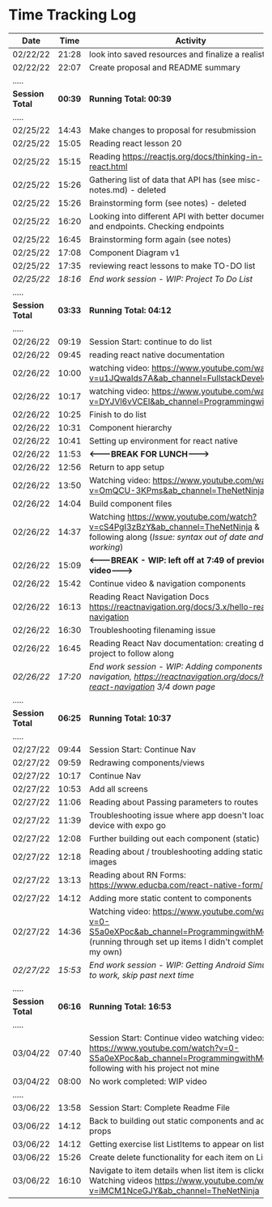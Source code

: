 # **Time Tracking Log**

| Date              | Time      | Activity                                                                                                                                                      |
| ----------------- | --------- | ------------------------------------------------------------------------------------------------------------------------------------------------------------- |
| 02/22/22          | 21:28     | look into saved resources and finalize a realistic mvp                                                                                                        |
| 02/22/22          | 22:07     | Create proposal and README summary                                                                                                                            |
| .....             |
| **Session Total** | **00:39** | **Running Total: 00:39**                                                                                                                                      |
| .....             |
| 02/25/22          | 14:43     | Make changes to proposal for resubmission                                                                                                                     |
| 02/25/22          | 15:05     | Reading react lesson 20                                                                                                                                       |
| 02/25/22          | 15:15     | Reading https://reactjs.org/docs/thinking-in-react.html                                                                                                       |
| 02/25/22          | 15:26     | Gathering list of data that API has (see misc-notes.md) - deleted                                                                                             |
| 02/25/22          | 15:26     | Brainstorming form (see notes) - deleted                                                                                                                      |
| 02/25/22          | 16:20     | Looking into different API with better documentation and endpoints. Checking endpoints                                                                        |
| 02/25/22          | 16:45     | Brainstorming form again (see notes)                                                                                                                          |
| 02/25/22          | 17:08     | Component Diagram v1                                                                                                                                          |
| 02/25/22          | 17:35     | reviewing react lessons to make TO-DO list                                                                                                                    |
| _02/25/22_        | _18:16_   | _End work session - WIP: Project To Do List_                                                                                                                  |
| .....             |
| **Session Total** | **03:33** | **Running Total: 04:12**                                                                                                                                      |
| .....             |
| 02/26/22          | 09:19     | Session Start: continue to do list                                                                                                                            |
| 02/26/22          | 09:45     | reading react native documentation                                                                                                                            |
| 02/26/22          | 10:00     | watching video: https://www.youtube.com/watch?v=u1JQwaIds7A&ab_channel=FullstackDevelopment                                                                   |
| 02/26/22          | 10:17     | watching video: https://www.youtube.com/watch?v=DYJVl6vVCEI&ab_channel=ProgrammingwithMash                                                                    |
| 02/26/22          | 10:25     | Finish to do list                                                                                                                                             |
| 02/26/22          | 10:31     | Component hierarchy                                                                                                                                           |
| 02/26/22          | 10:41     | Setting up environment for react native                                                                                                                       |
| 02/26/22          | 11:53     | **<---BREAK FOR LUNCH--->**                                                                                                                                   |
| 02/26/22          | 12:56     | Return to app setup                                                                                                                                           |
| 02/26/22          | 13:50     | Watching video: https://www.youtube.com/watch?v=OmQCU-3KPms&ab_channel=TheNetNinja                                                                            |
| 02/26/22          | 14:04     | Build component files                                                                                                                                         |
| 02/26/22          | 14:37     | Watching https://www.youtube.com/watch?v=cS4PgI3zBzY&ab_channel=TheNetNinja & following along (_Issue: syntax out of date and not working_)                   |
| 02/26/22          | 15:09     | **<---BREAK - WIP: left off at 7:49 of previous video--->**                                                                                                   |
| 02/26/22          | 15:42     | Continue video & navigation components                                                                                                                        |
| 02/26/22          | 16:13     | Reading React Navigation Docs https://reactnavigation.org/docs/3.x/hello-react-navigation                                                                     |
| 02/26/22          | 16:30     | Troubleshooting filenaming issue                                                                                                                              |
| 02/26/22          | 16:45     | Reading React Nav documentation: creating dummy project to follow along                                                                                       |
| _02/26/22_        | _17:20_   | _End work session - WIP: Adding components to navigation, https://reactnavigation.org/docs/hello-react-navigation 3/4 down page_                              |
| .....             |
| **Session Total** | **06:25** | **Running Total: 10:37**                                                                                                                                      |
| .....             |
| 02/27/22          | 09:44     | Session Start: Continue Nav                                                                                                                                   |
| 02/27/22          | 09:59     | Redrawing components/views                                                                                                                                    |
| 02/27/22          | 10:17     | Continue Nav                                                                                                                                                  |
| 02/27/22          | 10:53     | Add all screens                                                                                                                                               |
| 02/27/22          | 11:06     | Reading about Passing parameters to routes                                                                                                                    |
| 02/27/22          | 11:39     | Troubleshooting issue where app doesn't load on device with expo go                                                                                           |
| 02/27/22          | 12:08     | Further building out each component (static)                                                                                                                  |
| 02/27/22          | 12:18     | Reading about / troubleshooting adding static images                                                                                                          |
| 02/27/22          | 13:13     | Reading about RN Forms: https://www.educba.com/react-native-form/                                                                                             |
| 02/27/22          | 14:12     | Adding more static content to components                                                                                                                      |
| 02/27/22          | 14:36     | Watching video: https://www.youtube.com/watch?v=0-S5a0eXPoc&ab_channel=ProgrammingwithMosh (running through set up items I didn't complete on my own)         |
| _02/27/22_        | _15:53_   | _End work session - WIP: Getting Android Simulator to work, skip past next time_                                                                              |
| .....             |
| **Session Total** | **06:16** | **Running Total: 16:53**                                                                                                                                      |
| .....             |
| 03/04/22          | 07:40     | Session Start: Continue video watching video: https://www.youtube.com/watch?v=0-S5a0eXPoc&ab_channel=ProgrammingwithMosh, following with his project not mine |
| 03/04/22          | 08:00     | No work completed: WIP video                                                                                                                                  |
| .....             |           |
| 03/06/22          | 13:58     | Session Start: Complete Readme File                                                                                                                           |
| 03/06/22          | 14:12     | Back to building out static components and adding props                                                                                                       |
| 03/06/22          | 14:12     | Getting exercise list ListItems to appear on list page                                                                                                        |
| 03/06/22          | 15:26     | Create delete functionality for each item on List                                                                                                             |
| 03/06/22          | 16:10     | Navigate to item details when list item is clicked. Watching videos https://www.youtube.com/watch?v=iMCM1NceGJY&ab_channel=TheNetNinja                        |
